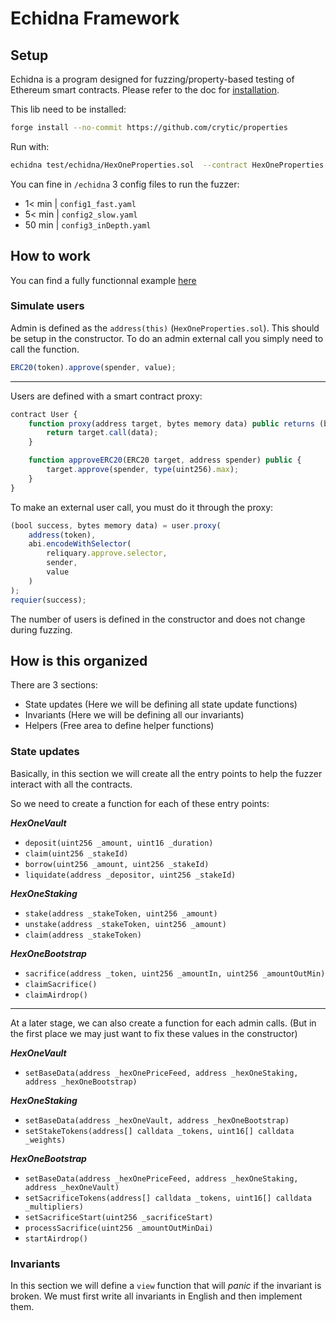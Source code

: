 # Echidna Framework

## Setup

Echidna is a program designed for fuzzing/property-based testing of Ethereum smart contracts. Please refer to the doc for [installation](https://github.com/crytic/echidna#installation).

This lib need to be installed:

```sh
forge install --no-commit https://github.com/crytic/properties
```

Run with:

```sh
echidna test/echidna/HexOneProperties.sol  --contract HexOneProperties --config test/echidna/config1_fast.yaml
```

You can fine in `/echidna` 3 config files to run the fuzzer:

- 1< min | `config1_fast.yaml`
- 5< min | `config2_slow.yaml`
- 50 min | `config3_inDepth.yaml`

## How to work

You can find a fully functionnal example [here](https://github.com/beirao/Reliquary/tree/echidna/echidna)

### Simulate users

Admin is defined as the `address(this)` (`HexOneProperties.sol`). This should be setup in the constructor.
To do an admin external call you simply need to call the function.

```js
ERC20(token).approve(spender, value);
```

---

Users are defined with a smart contract proxy:

```js
contract User {
    function proxy(address target, bytes memory data) public returns (bool success, bytes memory err) {
        return target.call(data);
    }

    function approveERC20(ERC20 target, address spender) public {
        target.approve(spender, type(uint256).max);
    }
}
```

To make an external user call, you must do it through the proxy:

```js
(bool success, bytes memory data) = user.proxy(
    address(token),
    abi.encodeWithSelector(
        reliquary.approve.selector,
        sender,
        value
    )
);
requier(success);
```

The number of users is defined in the constructor and does not change during fuzzing.

## How is this organized

There are 3 sections:

- State updates (Here we will be defining all state update functions)
- Invariants (Here we will be defining all our invariants)
- Helpers (Free area to define helper functions)

### State updates

Basically, in this section we will create all the entry points to help the fuzzer interact with all the contracts.

So we need to create a function for each of these entry points:

_**HexOneVault**_

- `deposit(uint256 _amount, uint16 _duration)`
- `claim(uint256 _stakeId)`
- `borrow(uint256 _amount, uint256 _stakeId)`
- `liquidate(address _depositor, uint256 _stakeId)`

_**HexOneStaking**_

- `stake(address _stakeToken, uint256 _amount)`
- `unstake(address _stakeToken, uint256 _amount)`
- `claim(address _stakeToken)`

_**HexOneBootstrap**_

- `sacrifice(address _token, uint256 _amountIn, uint256 _amountOutMin)`
- `claimSacrifice()`
- `claimAirdrop()`

---

At a later stage, we can also create a function for each admin calls. (But in the first place we may just want to fix these values in the constructor)

_**HexOneVault**_

- `setBaseData(address _hexOnePriceFeed, address _hexOneStaking, address _hexOneBootstrap)`

_**HexOneStaking**_

- `setBaseData(address _hexOneVault, address _hexOneBootstrap)`
- `setStakeTokens(address[] calldata _tokens, uint16[] calldata _weights)`

_**HexOneBootstrap**_

- `setBaseData(address _hexOnePriceFeed, address _hexOneStaking, address _hexOneVault)`
- `setSacrificeTokens(address[] calldata _tokens, uint16[] calldata _multipliers)`
- `setSacrificeStart(uint256 _sacrificeStart)`
- `processSacrifice(uint256 _amountOutMinDai)`
- `startAirdrop()`

### Invariants

In this section we will define a `view` function that will _panic_ if the invariant is broken.
We must first write all invariants in English and then implement them.
